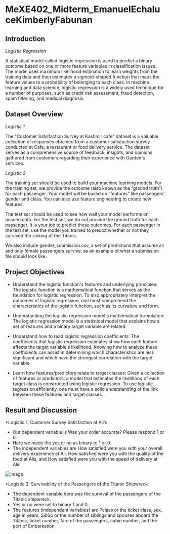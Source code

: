 # MeXE402_Midterm_EmanuelEchaluceKimberlyFabunan

## Introduction

*Logistic Regression*

A statistical model called logistic regression is used to predict a binary outcome based on one or more feature variables in classification issues. The model uses maximum likelihood estimation to learn weights from the training data and then estimates a sigmoid-shaped function that maps the feature values to a probability of belonging to each class. In machine learning and data science, logistic regression is a widely used technique for a number of purposes, such as credit risk assessment, fraud detection, spam filtering, and medical diagnosis.


## Dataset Overview

*Logistic 1*

The "Customer Satisfaction Survey at Kashmir cafe" dataset is a valuable collection of responses obtained from a customer satisfaction survey conducted at Cafe, a restaurant or food delivery service. The dataset serves as a comprehensive source of feedback, insights, and opinions gathered from customers regarding their experience with Garden's services.

*Logistic 2*

The training set should be used to build your machine learning models. For the training set, we provide the outcome (also known as the “ground truth”) for each passenger. Your model will be based on “features” like passengers’ gender and class. You can also use feature engineering to create new features.

The test set should be used to see how well your model performs on unseen data. For the test set, we do not provide the ground truth for each passenger. It is your job to predict these outcomes. For each passenger in the test set, use the model you trained to predict whether or not they survived the sinking of the Titanic.

We also include gender_submission.csv, a set of predictions that assume all and only female passengers survive, as an example of what a submission file should look like.

## Project Objectives

- Understand the logistic function's features and underlying principles: The logistic function is a mathematical function that serves as the foundation for logistic regression. To also appropriately interpret the outcomes of logistic regression, one must comprehend the characteristics of the logistic function, such as its curvature and form.

- Understanding the logistic regression model's mathematical formulation: The logistic regression model is a statistical model that explains how a set of features and a binary target variable are related.

- Understand how to read logistic regression coefficients: The coefficients that logistic regression estimates show how each feature affects the target variable's likelihood. Knowing how to analyze these coefficients can assist in determining which characteristics are less significant and which have the strongest correlation with the target variable.

- Learn how features/predictors relate to target classes: Given a collection of features or predictors, a model that estimates the likelihood of each target class is constructed using logistic regression. To use logistic regression efficiently, one must have a solid understanding of the link between these features and target classes.

## Result and Discussion

*Logistic 1: Customer Survey Satisfaction at Ali's

- Our dependent variable is Was your order accurate? Please respond 1 or 0.
- Here we made the yes or no as binary to 1 or 0.
- The independent variables are How satisfied were you with your overall delivery experience at Ali, How satisfied were you with the quality of the food at Alis, and How satisfied were you with the speed of delivery at Alis

![image](https://github.com/user-attachments/assets/e62d8c4c-0578-4e0f-850a-5023792e4a04)

*Logistic 2: Survivability of the Passengers of the Titanic Shipwreck

- The dependent variable here was the survival of the passengers of the Titanic shipwreck.
- Yes or no were set to binary 1 and 0.
- The features (independent variables) are Pclass or the ticket class, sex, age in years, SibSp or the number of siblings and spouses aboard the Titanic, ticket number, fare of the passengers, cabin number, and the port of Embarkation.



